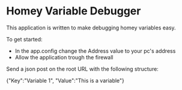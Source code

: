 # Homey Variable Debugger

This application is written to make debugging homey variables easy.

To get started:
- In the app.config change the Address value to your pc's address
- Allow the application trough the firewall

Send a json post on the root URL with the following structure:

{"Key":"Variable 1", "Value":"This is a variable"}
